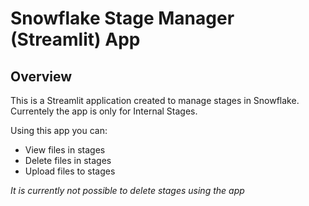 # Snowflake Stage Manager (Streamlit) App
## Overview
This is a Streamlit application created to manage stages in Snowflake. Currentely the app is only for Internal Stages.

Using this app you can:
* View files in stages
* Delete files in stages
* Upload files to stages

_It is currently not possible to delete stages using the app_
